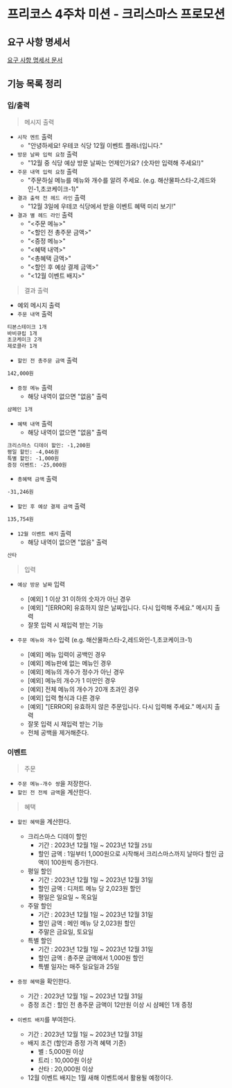 # 프리코스 4주차 미션 - 크리스마스 프로모션

## 요구 사항 명세서
[요구 사항 명세서 문서](docs/README.md)

## 기능 목록 정리

### 입/출력

> 메시지 출력

- `시작 멘트` 출력
  - "안녕하세요! 우테코 식당 12월 이벤트 플래너입니다."
- `방문 날짜 입력 요청` 출력
  - "12월 중 식당 예상 방문 날짜는 언제인가요? (숫자만 입력해 주세요!)"
- `주문 내역 입력 요청` 출력
  - "주문하실 메뉴를 메뉴와 개수를 알려 주세요. (e.g. 해산물파스타-2,레드와인-1,초코케이크-1)"
- `결과 출력 전 헤드 라인` 출력
  - "12월 3일에 우테코 식당에서 받을 이벤트 혜택 미리 보기!"
- `결과 별 헤드 라인` 출력
  - "<주문 메뉴>"
  - "<할인 전 총주문 금액>"
  - "<증정 메뉴>"
  - "<혜택 내역>"
  - "<총혜택 금액>"
  - "<할인 후 예상 결제 금액>"
  - "<12월 이벤트 배지>"

> 결과 출력

- 예외 메시지 출력
- `주문 내역` 출력

```markdown
티본스테이크 1개
바비큐립 1개
초코케이크 2개
제로콜라 1개
```

- `할인 전 총주문 금액` 출력
```markdown
142,000원
```

- `증정 메뉴` 출력
  - 해당 내역이 없으면 "없음" 출력
```markdown
샴페인 1개
```
- `혜택 내역` 출력
  - 해당 내역이 없으면 "없음" 출력
```markdown
크리스마스 디데이 할인: -1,200원
평일 할인: -4,046원
특별 할인: -1,000원
증정 이벤트: -25,000원
```
- `총혜택 금액` 출력
```markdown
-31,246원
```
- `할인 후 예상 결제 금액` 출력
```markdown
135,754원
```
- `12월 이벤트 배지` 출력
  - 해당 내역이 없으면 "없음" 출력
```markdown
산타
```
  
> 입력

- `예상 방문 날짜` 입력
  - [예외] 1 이상 31 이하의 숫자가 아닌 경우 
  - [예외] "[ERROR] 유효하지 않은 날짜입니다. 다시 입력해 주세요." 메시지 출력
  - 잘못 입력 시 재입력 받는 기능

- `주문 메뉴와 개수` 입력 (e.g. 해산물파스타-2,레드와인-1,초코케이크-1)
  - [예외] 메뉴 입력이 공백인 경우
  - [예외] 메뉴판에 없는 메뉴인 경우
  - [예외] 메뉴의 개수가 정수가 아닌 경우
  - [예외] 메뉴의 개수가 1 미만인 경우
  - [예외] 전체 메뉴의 개수가 20개 초과인 경우
  - [예외] 입력 형식과 다른 경우
  - [예외] "[ERROR] 유효하지 않은 주문입니다. 다시 입력해 주세요." 메시지 출력
  - 잘못 입력 시 재입력 받는 기능
  - 전체 공백을 제거해준다.

### 이벤트

> 주문
- `주문 메뉴-개수 쌍`을 저장한다.
- `할인 전 전체 금액`을 계산한다.

> 혜택

- `할인 혜택`을 계산한다.
  - 크리스마스 디데이 할인
    - 기간 : 2023년 12월 1일 ~ 2023년 12월 `25일`
    - 할인 금액 : 1일부터 1,000원으로 시작해서 크리스마스까지 날마다 할인 금액이 100원씩 증가한다.
  - 평일 할인
    - 기간 : 2023년 12월 1일 ~ 2023년 12월 31일
    - 할인 금액 : 디저트 메뉴 당 2,023원 할인
    - 평일은 일요일 ~ 목요일
  - 주말 할인
    - 기간 : 2023년 12월 1일 ~ 2023년 12월 31일
    - 할인 금액 : 메인 메뉴 당 2,023원 할인
    - 주말은 금요일, 토요일
  - 특별 할인
    - 기간 : 2023년 12월 1일 ~ 2023년 12월 31일
    - 할인 금액 : 총주문 금액에서 1,000원 할인
    - 특별 일자는 매주 일요일과 25일

- `증정 혜택`을 확인한다.
  - 기간 : 2023년 12월 1일 ~ 2023년 12월 31일
  - 증정 조건 : 할인 전 총주문 금액이 12만원 이상 시 샴페인 1개 증정

- `이벤트 배지`를 부여한다.
  - 기간 : 2023년 12월 1일 ~ 2023년 12월 31일
  - 배지 조건 (할인과 증정 가격 혜택 기준) 
    - 별 : 5,000원 이상
    - 트리 : 10,000원 이상
    - 산타 : 20,000원 이상
  - 12월 이벤트 배지는 1월 새해 이벤트에서 활용될 예정이다.